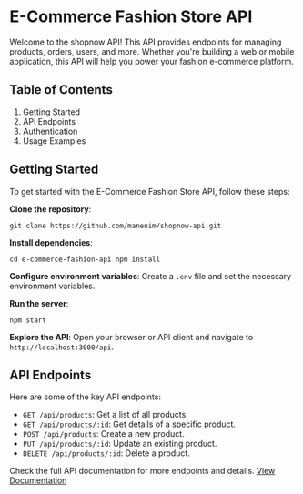 # E-Commerce Fashion Store API

Welcome to the shopnow API! This API provides endpoints for managing products, orders, users, and more. Whether you're building a web or mobile application, this API will help you power your fashion e-commerce platform.

## Table of Contents

1. Getting Started
2. API Endpoints
3. Authentication
4. Usage Examples

## Getting Started

To get started with the E-Commerce Fashion Store API, follow these steps:

 **Clone the repository**:

```
git clone https://github.com/manenim/shopnow-api.git
```


 **Install dependencies**:
```
cd e-commerce-fashion-api npm install
```

 **Configure environment variables**:
Create a `.env` file and set the necessary environment variables.

 **Run the server**:
```
npm start
```


 **Explore the API**:
Open your browser or API client and navigate to `http://localhost:3000/api`.

## API Endpoints

Here are some of the key API endpoints:

- `GET /api/products`: Get a list of all products.
- `GET /api/products/:id`: Get details of a specific product.
- `POST /api/products`: Create a new product.
- `PUT /api/products/:id`: Update an existing product.
- `DELETE /api/products/:id`: Delete a product.

Check the full API documentation for more endpoints and details.
[View Documentation](https://ecom-api-ptqc.onrender.com/api/docs/)
